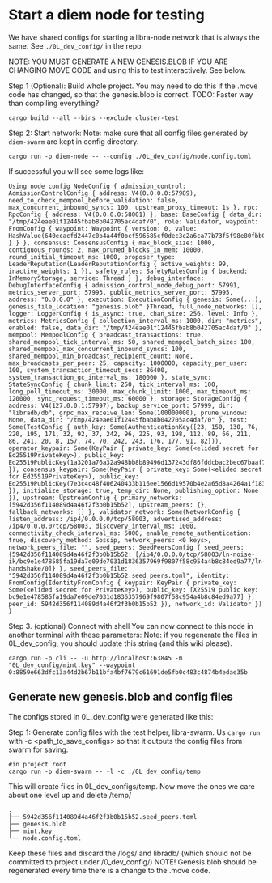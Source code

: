 # Start a diem node for testing

We have shared configs for starting a libra-node network that is always the same. See  `./0L_dev_config/` in the repo. 

NOTE: YOU MUST GENERATE A NEW GENESIS.BLOB IF YOU ARE CHANGING MOVE CODE and using this to test interactively. See below.

Step 1 (Optional):
Build whole project. You may need to do this if the .move code has changed, so that the genesis.blob is correct.
TODO: Faster way than compiling everything?
```
cargo build --all --bins --exclude cluster-test
```

Step 2:
Start network:
Note: make sure that all config files generated by `diem-swarm` are kept in config directory.

```
cargo run -p diem-node -- --config ./0L_dev_config/node.config.toml
```

If successful you will see some logs like:

```
Using node config NodeConfig { admission_control: AdmissionControlConfig { address: V4(0.0.0.0:57989), need_to_check_mempool_before_validation: false, max_concurrent_inbound_syncs: 100, upstream_proxy_timeout: 1s }, rpc: RpcConfig { address: V4(0.0.0.0:58001) }, base: BaseConfig { data_dir: "/tmp/424eae01f12445fbab8b042705ac4daf/0", role: Validator, waypoint: FromConfig { waypoint: Waypoint { version: 0, value: HashValue(640ecacfd2447c0b4a44f0bcf596585cf0dec3c2a6ca77b73f5f98e80fbb0d08) } } }, consensus: ConsensusConfig { max_block_size: 1000, contiguous_rounds: 2, max_pruned_blocks_in_mem: 10000, round_initial_timeout_ms: 1000, proposer_type: LeaderReputation(LeaderReputationConfig { active_weights: 99, inactive_weights: 1 }), safety_rules: SafetyRulesConfig { backend: InMemoryStorage, service: Thread } }, debug_interface: DebugInterfaceConfig { admission_control_node_debug_port: 57991, metrics_server_port: 57993, public_metrics_server_port: 57995, address: "0.0.0.0" }, execution: ExecutionConfig { genesis: Some(...), genesis_file_location: "genesis.blob" }Thread, full_node_networks: [], logger: LoggerConfig { is_async: true, chan_size: 256, level: Info }, metrics: MetricsConfig { collection_interval_ms: 1000, dir: "metrics", enabled: false, data_dir: "/tmp/424eae01f12445fbab8b042705ac4daf/0" }, mempool: MempoolConfig { broadcast_transactions: true, shared_mempool_tick_interval_ms: 50, shared_mempool_batch_size: 100, shared_mempool_max_concurrent_inbound_syncs: 100, shared_mempool_min_broadcast_recipient_count: None, max_broadcasts_per_peer: 25, capacity: 1000000, capacity_per_user: 100, system_transaction_timeout_secs: 86400, system_transaction_gc_interval_ms: 180000 }, state_sync: StateSyncConfig { chunk_limit: 250, tick_interval_ms: 100, long_poll_timeout_ms: 30000, max_chunk_limit: 1000, max_timeout_ms: 120000, sync_request_timeout_ms: 60000 }, storage: StorageConfig { address: V4(127.0.0.1:57997), backup_service_port: 57999, dir: "libradb/db", grpc_max_receive_len: Some(100000000), prune_window: None, data_dir: "/tmp/424eae01f12445fbab8b042705ac4daf/0" }, test: Some(TestConfig { auth_key: Some(AuthenticationKey([23, 150, 130, 76, 220, 195, 171, 32, 92, 37, 242, 96, 225, 93, 198, 112, 89, 66, 211, 86, 241, 20, 8, 157, 74, 70, 242, 243, 176, 177, 91, 82])), operator_keypair: Some(KeyPair { private_key: Some(<elided secret for Ed25519PrivateKey>), public_key: Ed25519PublicKey(1a3201a76a32a948bb8b89496d137243df86fddcbac2bec67baaf78a5a36d3d1) }), consensus_keypair: Some(KeyPair { private_key: Some(<elided secret for Ed25519PrivateKey>), public_key: Ed25519PublicKey(7e3c4c48f406240433b116ee1566d19570b4e2a65d8a4264a1f1835715392ca2) }), initialize_storage: true, temp_dir: None, publishing_option: None }), upstream: UpstreamConfig { primary_networks: [5942d356f114089d4a46f2f3b0b15b52], upstream_peers: {}, fallback_networks: [] }, validator_network: Some(NetworkConfig { listen_address: /ip4/0.0.0.0/tcp/58003, advertised_address: /ip4/0.0.0.0/tcp/58003, discovery_interval_ms: 1000, connectivity_check_interval_ms: 5000, enable_remote_authentication: true, discovery_method: Gossip, network_peers: <0 keys>, network_peers_file: "", seed_peers: SeedPeersConfig { seed_peers: {5942d356f114089d4a46f2f3b0b15b52: [/ip4/0.0.0.0/tcp/58003/ln-noise-ik/bc9e1e478585fa19da7e09de7031d1836357969f9807f58c954a4b8c84ed9a77/ln-handshake/0]} }, seed_peers_file: "5942d356f114089d4a46f2f3b0b15b52.seed_peers.toml", identity: FromConfig(IdentityFromConfig { keypair: KeyPair { private_key: Some(<elided secret for PrivateKey>), public_key: [X25519 public key: bc9e1e478585fa19da7e09de7031d1836357969f9807f58c954a4b8c84ed9a77] }, peer_id: 5942d356f114089d4a46f2f3b0b15b52 }), network_id: Validator }) }
```

Step 3. (optional) Connect with shell
You can now connect to this node in another terminal with these parameters:
Note: if you regenerate the files in 0L_dev_config, you should update this string (and this wiki please).

```
cargo run -p cli -- -u http://localhost:63845 -m "0L_dev_config/mint.key" --waypoint 0:8859e663dfc13a44d2b67b11bfa4bf7679c61691de5fb0c483c4874b4edae35b
```

## Generate new genesis.blob and config files

The configs stored in 0L_dev_config were generated like this:

Step 1:
Generate config files with the test helper, libra-swarm. Us `cargo run` with -c  <path_to_save_configs> so that it outputs the config files from swarm for saving.

```
#in project root
cargo run -p diem-swarm -- -l -c ./0L_dev_config/temp
```
This will create files in 0L_dev_configs/temp. Now move the ones we care about one level up and delete /temp/

```
.
├── 5942d356f114089d4a46f2f3b0b15b52.seed_peers.toml
├── genesis.blob
├── mint.key
└── node.config.toml
```

Keep these files and discard the /logs/ and libradb/ (which should not be committed to project under /0_dev_config/)
NOTE! Genesis.blob should be regenerated every time there is a change to the .move code.
